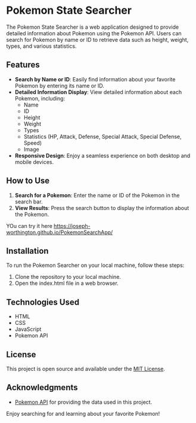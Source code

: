 # Pokemon State Searcher

The Pokemon State Searcher is a web application designed to provide detailed information about Pokemon using the Pokemon API. Users can search for Pokemon by name or ID to retrieve data such as height, weight, types, and various statistics.

## Features

- **Search by Name or ID**: Easily find information about your favorite Pokemon by entering its name or ID.
- **Detailed Information Display**: View detailed information about each Pokemon, including:
  - Name
  - ID
  - Height
  - Weight
  - Types
  - Statistics (HP, Attack, Defense, Special Attack, Special Defense, Speed)
  - Image
- **Responsive Design**: Enjoy a seamless experience on both desktop and mobile devices.

## How to Use

1. **Search for a Pokemon**: Enter the name or ID of the Pokemon in the search bar.
2. **View Results**: Press the search button to display the information about the Pokemon.

YOu can try it here https://joseph-worthington.github.io/PokemonSearchApp/

## Installation

To run the Pokemon Searcher on your local machine, follow these steps:

1. Clone the repository to your local machine.
2. Open the index.html file in a web browser.

## Technologies Used

- HTML
- CSS
- JavaScript
- Pokemon API

## License

This project is open source and available under the [MIT License](LICENSE).

## Acknowledgments

- [Pokemon API](https://pokeapi.co/) for providing the data used in this project.

Enjoy searching for and learning about your favorite Pokemon!
